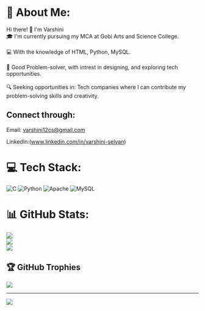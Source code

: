 # 💫 About Me:
Hi there! 👋 I'm Varshini<br>🎓 I'm currently pursuing my MCA at Gobi Arts and Science College.<br><br>💻 With the knowledge of  HTML, Python, MySQL.<br><br>🌟 Good  Problem-solver, with intrest in designing, and exploring tech opportunities.<br><br>🔍 Seeking opportunities in: Tech companies where I can contribute my problem-solving skills and creativity.




## Connect through:
Email: varshini12cs@gmail.com

LinkedIn:(www.linkedin.com/in/varshini-selvan) 

# 💻 Tech Stack:
![C](https://img.shields.io/badge/c-%2300599C.svg?style=for-the-badge&logo=c&logoColor=white) ![Python](https://img.shields.io/badge/python-3670A0?style=for-the-badge&logo=python&logoColor=ffdd54) ![Apache](https://img.shields.io/badge/apache-%23D42029.svg?style=for-the-badge&logo=apache&logoColor=white) ![MySQL](https://img.shields.io/badge/mysql-4479A1.svg?style=for-the-badge&logo=mysql&logoColor=white)
# 📊 GitHub Stats:
![](https://github-readme-stats.vercel.app/api?username=Varsh-mca&theme=dark&hide_border=false&include_all_commits=false&count_private=false)<br/>
![](https://github-readme-streak-stats.herokuapp.com/?user=Varsh-mca&theme=dark&hide_border=false)<br/>
![](https://github-readme-stats.vercel.app/api/top-langs/?username=Varsh-mca&theme=dark&hide_border=false&include_all_commits=false&count_private=false&layout=compact)

## 🏆 GitHub Trophies
![](https://github-profile-trophy.vercel.app/?username=Varsh-mca&theme=radical&no-frame=false&no-bg=true&margin-w=4)

---
[![](https://visitcount.itsvg.in/api?id=Varsh-mca&icon=0&color=0)](https://visitcount.itsvg.in)

<!-- Proudly created with GPRM ( https://gprm.itsvg.in ) -->

